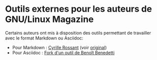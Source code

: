 # Outils externes pour les auteurs de GNU/Linux Magazine

Certains auteurs ont mis à disposition des outils permettant de travailler avec le format Markdown ou Asciidoc:
* Pour Markdown : [Cyrille Rossant](./docs/rossant/) (voir [original](https://gist.github.com/rossant/99a2316465c84192b630))
* Pour Asciidoc : [Fork d'un outil de Benoît Benedetti](https://github.com/pcotret/asciidoctor-diamonded)
